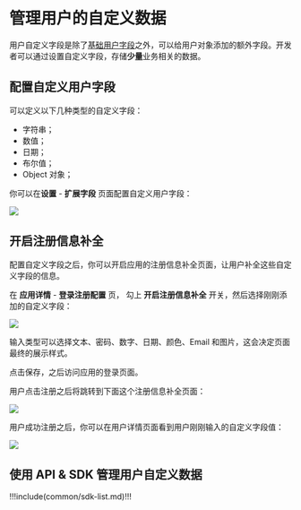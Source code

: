 # 管理用户的自定义数据

<LastUpdated/>


用户自定义字段是除了[基础用户字段](/guides/user/user-profile.md)之外，可以给用户对象添加的额外字段。开发者可以通过设置自定义字段，存储**少量**业务相关的数据。

## 配置自定义用户字段

可以定义以下几种类型的自定义字段：

- 字符串；
- 数值；
- 日期；
- 布尔值；
- Object 对象；

你可以在**设置** - **扩展字段** 页面配置自定义用户字段：

![](~@imagesZhCn/guides/authentication/Xnip2021-02-24_15-43-23.png)

## 开启注册信息补全

配置自定义字段之后，你可以开启应用的注册信息补全页面，让用户补全这些自定义字段的信息。

在 **应用详情** - **登录注册配置** 页， 勾上 **开启注册信息补全** 开关，然后选择刚刚添加的自定义字段：

![](~@imagesZhCn/guides/authentication/Xnip2021-02-24_15-41-20.png)

输入类型可以选择文本、密码、数字、日期、颜色、Email 和图片，这会决定页面最终的展示样式。

点击保存，之后访问应用的登录页面。

用户点击注册之后将跳转到下面这个注册信息补全页面：

![](~@imagesZhCn/guides/authentication/Xnip2021-02-24_15-46-26.png)

用户成功注册之后，你可以在用户详情页面看到用户刚刚输入的自定义字段值：

![](~@imagesZhCn/guides/authentication/Xnip2021-02-24_15-48-29.png)

## 使用 API & SDK 管理用户自定义数据

!!!include(common/sdk-list.md)!!!

<StackSelector snippet="udf" selectLabel="选择语言" :order="['java', 'javascript', 'python', 'csharp', 'swift']"/>
